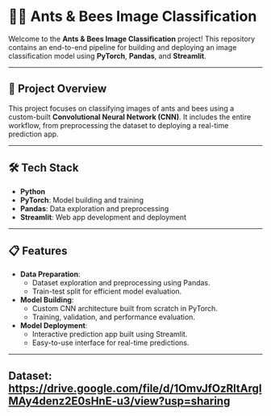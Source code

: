 # 🐜🐝 Ants & Bees Image Classification

Welcome to the **Ants & Bees Image Classification** project! This repository contains an end-to-end pipeline for building and deploying an image classification model using **PyTorch**, **Pandas**, and **Streamlit**.

---

## 🌟 Project Overview
This project focuses on classifying images of ants and bees using a custom-built **Convolutional Neural Network (CNN)**. It includes the entire workflow, from preprocessing the dataset to deploying a real-time prediction app.

---

## 🛠️ Tech Stack
- **Python**
- **PyTorch**: Model building and training
- **Pandas**: Data exploration and preprocessing
- **Streamlit**: Web app development and deployment

---

## 📋 Features
- **Data Preparation**:
  - Dataset exploration and preprocessing using Pandas.
  - Train-test split for efficient model evaluation.
- **Model Building**:
  - Custom CNN architecture built from scratch in PyTorch.
  - Training, validation, and performance evaluation.
- **Model Deployment**:
  - Interactive prediction app built using Streamlit.
  - Easy-to-use interface for real-time predictions.

---

## Dataset: https://drive.google.com/file/d/1OmvJfOzRltArgIMAy4denz2E0sHnE-u3/view?usp=sharing
